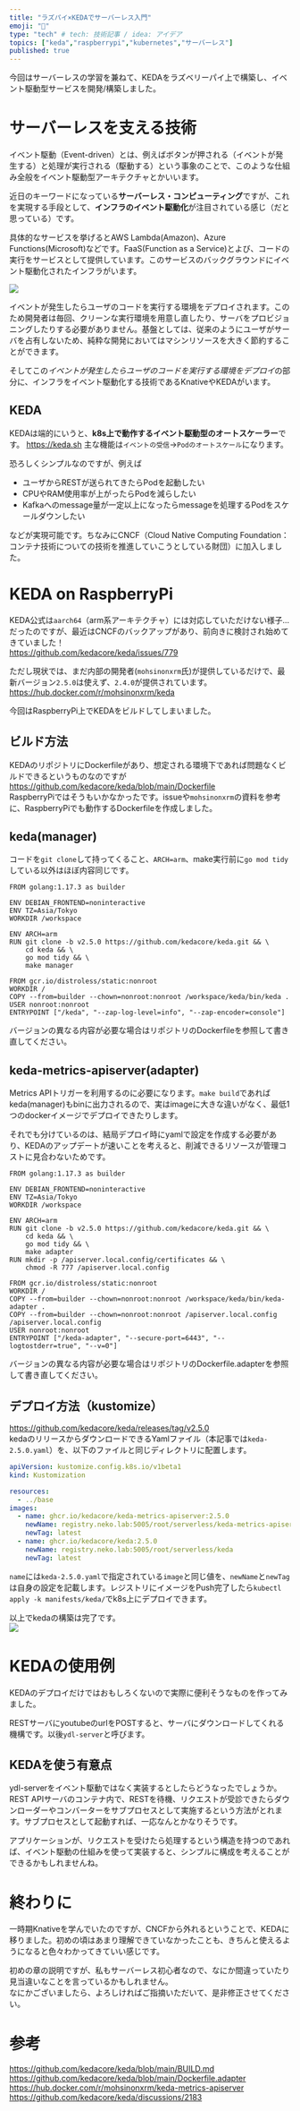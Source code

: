 ```yaml
---
title: "ラズパイ×KEDAでサーバーレス入門"
emoji: "🍓"
type: "tech" # tech: 技術記事 / idea: アイデア
topics: ["keda","raspberrypi","kubernetes","サーバーレス"]
published: true
---
```


今回はサーバーレスの学習を兼ねて、KEDAをラズベリーパイ上で構築し、イベント駆動型サービスを開発/構築しました。

# サーバーレスを支える技術

イベント駆動（Event-driven）とは、例えばボタンが押される（イベントが発生する）と処理が実行される（駆動する）という事象のことで、このような仕組み全般をイベント駆動型アーキテクチャとかいいます。  

近日のキーワードになっている**サーバーレス・コンピューティング**ですが、これを実現する手段として、**インフラのイベント駆動化**が注目されている感じ（だと思っている）です。

具体的なサービスを挙げるとAWS Lambda(Amazon)、Azure Functions(Microsoft)などです。FaaS(Function as a Service)とよび、コードの実行をサービスとして提供しています。このサービスのバックグラウンドにイベント駆動化されたインフラがいます。

![](/images/2021-11-28-r01/serverless.drawio.png)  

イベントが発生したらユーザのコードを実行する環境をデプロイされます。このため開発者は毎回、クリーンな実行環境を用意し直したり、サーバをプロビジョニングしたりする必要がありません。基盤としては、従来のようにユーザがサーバを占有しないため、純粋な開発においてはマシンリソースを大きく節約することができます。

そしてこの*イベントが発生したらユーザのコードを実行する環境をデプロイ*の部分に、インフラをイベント駆動化する技術であるKnativeやKEDAがいます。

## KEDA  
KEDAは端的にいうと、**k8s上で動作するイベント駆動型のオートスケーラー**です。
https://keda.sh
主な機能は`イベントの受信`→`Podのオートスケール`になります。  

恐ろしくシンプルなのですが、例えば  
- ユーザからRESTが送られてきたらPodを起動したい  
- CPUやRAM使用率が上がったらPodを減らしたい  
- Kafkaへのmessage量が一定以上になったらmessageを処理するPodをスケールダウンしたい  

などが実現可能です。ちなみにCNCF（Cloud Native Computing Foundation：コンテナ技術についての技術を推進していこうとしている財団）に加入しました。

# KEDA on RaspberryPi  
KEDA公式は`aarch64`（arm系アーキテクチャ）には対応していただけない様子...だったのですが、最近はCNCFのバックアップがあり、前向きに検討され始めてきていました！  
https://github.com/kedacore/keda/issues/779  

ただし現状では、まだ内部の開発者(`mohsinonxrm`氏)が提供しているだけで、最新バージョン`2.5.0`は使えず、`2.4.0`が提供されています。  
https://hub.docker.com/r/mohsinonxrm/keda

今回はRaspberryPi上でKEDAをビルドしてしまいました。  

## ビルド方法  
KEDAのリポジトリにDockerfileがあり、想定される環境下であれば問題なくビルドできるというものなのですが
https://github.com/kedacore/keda/blob/main/Dockerfile  
RaspberryPiではそうもいかなかったです。issueや`mohsinonxrm`の資料を参考に、RaspberryPiでも動作するDockerfileを作成しました。

## keda(manager)
コードを`git clone`して持ってくること、`ARCH=arm`、make実行前に`go mod tidy`している以外はほぼ内容同じです。  
```dockerfile:keda/dockerfile
FROM golang:1.17.3 as builder

ENV DEBIAN_FRONTEND=noninteractive
ENV TZ=Asia/Tokyo
WORKDIR /workspace

ENV ARCH=arm
RUN git clone -b v2.5.0 https://github.com/kedacore/keda.git && \ 
    cd keda && \ 
    go mod tidy && \ 
    make manager

FROM gcr.io/distroless/static:nonroot
WORKDIR /
COPY --from=builder --chown=nonroot:nonroot /workspace/keda/bin/keda .
USER nonroot:nonroot
ENTRYPOINT ["/keda", "--zap-log-level=info", "--zap-encoder=console"]
```
バージョンの異なる内容が必要な場合はリポジトリのDockerfileを参照して書き直してください。

## keda-metrics-apiserver(adapter)
Metrics APIトリガーを利用するのに必要になります。`make build`であればkeda(manager)もbinに出力されるので、実はimageに大きな違いがなく、最低1つのdockerイメージでデプロイできたりします。  

それでも分けているのは、結局デプロイ時にyamlで設定を作成する必要があり、KEDAのアップデートが速いことを考えると、削減できるリソースが管理コストに見合わないためです。
```dockerfile:keda-metrics-apiserver/dockerfile
FROM golang:1.17.3 as builder

ENV DEBIAN_FRONTEND=noninteractive
ENV TZ=Asia/Tokyo
WORKDIR /workspace

ENV ARCH=arm
RUN git clone -b v2.5.0 https://github.com/kedacore/keda.git && \ 
    cd keda && \ 
    go mod tidy && \ 
    make adapter
RUN mkdir -p /apiserver.local.config/certificates && \ 
    chmod -R 777 /apiserver.local.config

FROM gcr.io/distroless/static:nonroot
WORKDIR /
COPY --from=builder --chown=nonroot:nonroot /workspace/keda/bin/keda-adapter .
COPY --from=builder --chown=nonroot:nonroot /apiserver.local.config  /apiserver.local.config
USER nonroot:nonroot
ENTRYPOINT ["/keda-adapter", "--secure-port=6443", "--logtostderr=true", "--v=0"]
```
バージョンの異なる内容が必要な場合はリポジトリのDockerfile.adapterを参照して書き直してください。

## デプロイ方法（kustomize）
https://github.com/kedacore/keda/releases/tag/v2.5.0  
kedaのリリースからダウンロードできるYamlファイル（本記事では`keda-2.5.0.yaml`）を、以下のファイルと同じディレクトリに配置します。

```yaml:manifests/keda/kustomization.yaml
apiVersion: kustomize.config.k8s.io/v1beta1
kind: Kustomization

resources:
  - ../base
images:
  - name: ghcr.io/kedacore/keda-metrics-apiserver:2.5.0
    newName: registry.neko.lab:5005/root/serverless/keda-metrics-apiserver 
    newTag: latest
  - name: ghcr.io/kedacore/keda:2.5.0
    newName: registry.neko.lab:5005/root/serverless/keda
    newTag: latest
```
`name`には`keda-2.5.0.yaml`で指定されている`image`と同じ値を、`newName`と`newTag`は自身の設定を記載します。レジストリにイメージをPush完了したら`kubectl apply -k manifests/keda/`でk8s上にデプロイできます。

以上でkedaの構築は完了です。  
![](/images/2021-11-28-r01/keda-deployed.png)  

# KEDAの使用例  
KEDAのデプロイだけではおもしろくないので実際に便利そうなものを作ってみました。

RESTサーバにyoutubeのurlをPOSTすると、サーバにダウンロードしてくれる機構です。以後`ydl-server`と呼びます。
## KEDAを使う有意点  
ydl-serverをイベント駆動ではなく実装するとしたらどうなったでしょうか。REST APIサーバのコンテナ内で、RESTを待機、リクエストが受診できたらダウンローダーやコンバーターをサブプロセスとして実施するという方法がとれます。サブプロセスとして起動すれば、一応なんとかなりそうです。

アプリケーションが、リクエストを受けたら処理するという構造を持つのであれば、イベント駆動の仕組みを使って実装すると、シンプルに構成を考えることができるかもしれませんね。  

# 終わりに  
一時期Knativeを学んでいたのですが、CNCFから外れるということで、KEDAに移りました。初めの頃はあまり理解できていなかったことも、きちんと使えるようになると色々わかってきていい感じです。  

初めの章の説明ですが、私もサーバーレス初心者なので、なにか間違っていたり見当違いなことを言っているかもしれません。  
なにかございましたら、よろしければご指摘いただいて、是非修正させてください。

# 参考  
https://github.com/kedacore/keda/blob/main/BUILD.md  
https://github.com/kedacore/keda/blob/main/Dockerfile.adapter  
https://hub.docker.com/r/mohsinonxrm/keda-metrics-apiserver
https://github.com/kedacore/keda/discussions/2183  